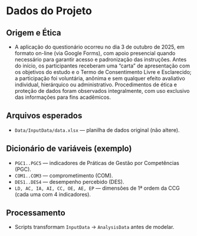# Dados do Projeto

## Origem e Ética
- A aplicação do questionário ocorreu no dia 3 de outubro de 2025, em formato on-line (via Google Forms), com apoio presencial quando necessário para garantir acesso e padronização das instruções. Antes do início, os participantes receberam uma “carta” de apresentação com os objetivos do estudo e o Termo de Consentimento Livre e Esclarecido; a participação foi voluntária, anônima e sem qualquer efeito avaliativo individual, hierárquico ou administrativo. Procedimentos de ética e proteção de dados foram observados integralmente, com uso exclusivo das informações para fins acadêmicos.

## Arquivos esperados
- `Data/InputData/data.xlsx` — planilha de dados original (não altere).

## Dicionário de variáveis (exemplo)
- `PGC1..PGC5` — indicadores de Práticas de Gestão por Competências (PGC).
- `COM1..COM3` — comprometimento (COM).
- `DES1..DES4` — desempenho percebido (DES).
- `LD, AC, IA, AI, CC, OE, AE, EP` — dimensões de 1ª ordem da CCG (cada uma com 4 indicadores).

## Processamento
- Scripts transformam `InputData` → `AnalysisData` antes de modelar.
